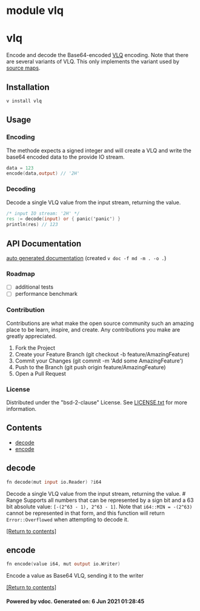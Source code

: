 # module vlq

# vlq

Encode and decode the Base64-encoded [VLQ](https://en.wikipedia.org/wiki/Variable-length_quantity) encoding. Note that there are several variants of VLQ. This only implements the variant used by [source maps](https://github.com/mozilla/source-map).

## Installation


```sh
v install vlq
```

## Usage

### Encoding

The methode expects a signed integer and will create a VLQ and write the base64 encoded data to the provide IO stream.

```v
data = 123
encode(data,output) // '2H'
```
### Decoding

Decode a single VLQ value from the input stream, returning the value.

```v
/* input IO stream: '2H' */
res := decode(input) or { panic('panic') } 
println(res) // 123
```

## API Documentation

[auto generated documentation](https://github.com/aheissenberger/vlang-vlq/raw/HEAD/_docs/vlq.md)
(created `v doc -f md -m . -o .`)

### Roadmap

 - [ ] additional tests
 - [ ] performance benchmark

### Contribution

Contributions are what make the open source community such an amazing place to be learn, inspire, and create. Any contributions you make are greatly appreciated.

1. Fork the Project
1. Create your Feature Branch (git checkout -b feature/AmazingFeature)
1. Commit your Changes (git commit -m 'Add some AmazingFeature')
1. Push to the Branch (git push origin feature/AmazingFeature)
1. Open a Pull Request

### License

Distributed under the "bsd-2-clause" License. See [LICENSE.txt](LICENSE.txt) for more information.
 

## Contents
- [decode](#decode)
- [encode](#encode)

## decode
```v
fn decode(mut input io.Reader) ?i64
```
 Decode a single VLQ value from the input stream, returning the value.   # Range   Supports all numbers that can be represented by a sign bit and a 63 bit  absolute value: `[-(2^63 - 1), 2^63 - 1]`.   Note that `i64::MIN = -(2^63)` cannot be represented in that form, and this  function will return `Error::Overflowed` when attempting to decode it. 

[[Return to contents]](#Contents)

## encode
```v
fn encode(value i64, mut output io.Writer)
```
 Encode a value as Base64 VLQ, sending it to the writer 

[[Return to contents]](#Contents)

#### Powered by vdoc. Generated on: 6 Jun 2021 01:28:45

